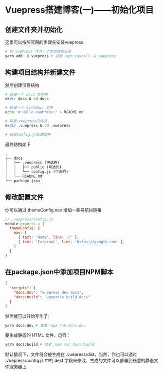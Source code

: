 # Vuepress搭建博客(一)——初始化项目

## 创建文件夹并初始化

这里可以按照官网的步骤先安装vuepress

```sh
# 将 VuePress 作为一个本地依赖安装
yarn add -D vuepress # 或者：npm install -D vuepress
```

## 构建项目结构并新建文件

然后创建项目结构

```sh
# 新建一个 docs 文件夹
mkdir docs & cd docs

# 新建一个 markdown 文件
echo '# Hello VuePress!' > README.md

# 新建.vuepress文件夹
mkdir .vuepress & cd .vuepress

# 新建config.js配置文件
```

最终结构如下

```md
.
├── docs
│   ├── .vuepress (可选的)
│   │   ├── public (可选的)
│   │   └── config.js (可选的)
│   └── README.md
└── package.json
```

## 修改配置文件

你可以通过 themeConfig.nav 增加一些导航栏链接

```js
// .vuepress/config.js
module.exports = {
  themeConfig: {
    nav: [
      { text: 'Home', link: '/' },
      { text: 'External', link: 'https://google.com' },
    ]
  }
}
```

## 在package.json中添加项目NPM脚本

```json
{
  "scripts": {
    "docs:dev": "vuepress dev docs",
    "docs:build": "vuepress build docs"
  }
}
```

然后就可以开始写作了:

```sh
yarn docs:dev # 或者：npm run docs:dev
```

要生成静态的 HTML 文件，运行：

```sh
yarn docs:build # 或者：npm run docs:build
```

默认情况下，文件将会被生成在 .vuepress/dist，当然，你也可以通过 .vuepress/config.js 中的 dest 字段来修改，生成的文件可以部署到任意的静态文件服务器上
